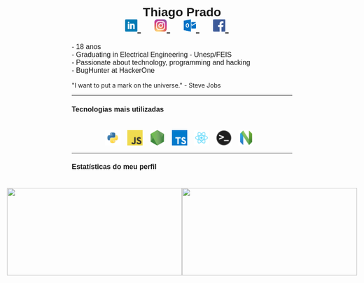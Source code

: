 <link href="https://fonts.googleapis.com/css2?family=Alata&display=swap" rel="stylesheet">

<div align="center" style="font-family:Alata, sans-serif;">
 <h1 style="font-family:Alata, sans-serif;">
   Thiago Prado
  <br />
  <a  target="_blank" href="https://www.linkedin.com/in/prado-thiago/">
    <img alt="Linkedin" width="28px" src="https://raw.githubusercontent.com/T635/T635/d3dca6d85d34695e20cc1de7efd431bad247c3ad/linkedin.svg" />
  </a>&nbsp;&nbsp;&nbsp;
  <a target="_blank" href="https://www.instagram.com/prado.thiago/">
    <img alt="Instagram" width="28px" src="https://raw.githubusercontent.com/T635/T635/d3dca6d85d34695e20cc1de7efd431bad247c3ad/instagram.svg" />
  </a>&nbsp;&nbsp;&nbsp;
  <a target="_blank" href="mailto:prado_thiago17@hotmail.com">
    <img alt="Email" width="28px" src="https://raw.githubusercontent.com/T635/T635/f46fee11d2ea7b8c57f8b3c5892d098b110152b2/outlook.svg" />
  </a>&nbsp;&nbsp;&nbsp;
  <a target="_blank" href="https://fb.com/Thiago.1709/">
    <img alt="Facebook" width="28px" src="https://raw.githubusercontent.com/T635/T635/f46fee11d2ea7b8c57f8b3c5892d098b110152b2/facebook.svg" />
  </a>&nbsp;&nbsp;&nbsp;
 </h1>
</div>

<p style="font-family:Alata, sans-serif; font-size:16px;">
- 18 anos<br>
- Graduating in Electrical Engineering - Unesp/FEIS<br>
- Passionate about technology, programming and hacking<br>
- BugHunter at HackerOne
</p>
"I want to put a mark on the universe." - Steve Jobs

---

<h4 style="font-family:Alata, sans-serif; font-size:16px;">Tecnologias mais utilizadas</h5>

<br />
<div align="center">
  <img height="35" src="https://raw.githubusercontent.com/github/explore/80688e429a7d4ef2fca1e82350fe8e3517d3494d/topics/python/python.png">&nbsp;&nbsp;&nbsp;
  <img height="35" src="https://raw.githubusercontent.com/github/explore/80688e429a7d4ef2fca1e82350fe8e3517d3494d/topics/javascript/javascript.png">&nbsp;&nbsp;&nbsp;
  <img height="35" src="https://raw.githubusercontent.com/github/explore/80688e429a7d4ef2fca1e82350fe8e3517d3494d/topics/nodejs/nodejs.png">&nbsp;&nbsp;&nbsp;
  <img height="35" src="https://raw.githubusercontent.com/github/explore/80688e429a7d4ef2fca1e82350fe8e3517d3494d/topics/typescript/typescript.png">&nbsp;&nbsp;&nbsp;
  <img height="35" src="https://raw.githubusercontent.com/github/explore/80688e429a7d4ef2fca1e82350fe8e3517d3494d/topics/react/react.png">&nbsp;&nbsp;&nbsp;
  <img height="35" src="https://raw.githubusercontent.com/github/explore/d92924b1d925bb134e308bd29c9de6c302ed3beb/topics/terminal/terminal.png">&nbsp;&nbsp;&nbsp;
  <img height="35" src="https://raw.githubusercontent.com/github/explore/26674e638508ac4a4e113ee32d6755ebfa000569/topics/neovim/neovim.png">&nbsp;&nbsp;&nbsp;

</div>

---

<h4 style="font-family:Alata, sans-serif; font-size:16px;">Estatísticas do meu perfil</h5>
<br />
<div style="display:flex; width:100%; justify-content:center;">
  <img src="https://github-readme-stats.vercel.app/api?username=T635&show_icons=true" width="400px" height="200px" />
  <img src="https://github-readme-stats.vercel.app/api/top-langs/?username=T635&layout=compact" width="400px" height="200px" />
</div>
